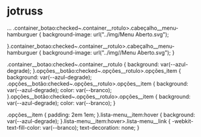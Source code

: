 # jotruss
...
<label for="menu" class="container_rotulo">.container_botao:checked~.container__rotulo>.cabeçalho__menu-hamburguer {
  background-image: url("../img/Menu Aberto.svg");

}.container_botao:checked~.container__rotulo>.cabeçalho__menu-hamburguer {
  background-image: url("../img//Menu Aberto.svg");
}

.container__botao:checked~.container__rotulo {
  background: var(--azul-degrade);
}<label for="opções-menu" class="opções_rotulo">.opções__botão:checked~.opções__rotulo>.opções_item {
   background: var(--azul-degrade);
    .opções__botão:checked~.opções__rotulo>.opções__item {
        background: var(--azul-degrade);
        color: var(--branco);
    }.opções__botão:checked~.opções__rotulo>.opções__item {
        background: var(--azul-degrade);
        color: var(--branco);
}

.opções__item {
        padding: 2em 1em;
}.lista-menu__item:hover {
        background: var(--azul-degrade);
}.lista-menu__item:hover>.lista-menu__link {
        -webkit-text-fill-color: var(--branco);
        text-decoration: none;
}
